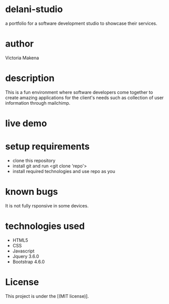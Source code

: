 # delani-studio
a portfolio for a software development studio to showcase their services.
# author
Victoria Makena
# description
This is a fun environment where software developers come together to create amazing applications for the client's needs such as collection of user information through mailchimp.
# live demo

# setup requirements
* clone this repository
* install git and run <git clone 'repo'>
* install required technologies and use repo as you


# known bugs
It is not fully rsponsive in some devices.
# technologies used
* HTML5
* CSS
* Javascript
* Jquery 3.6.0
* Bootstrap 4.6.0
# License
This project is under the [(MIT license)].
